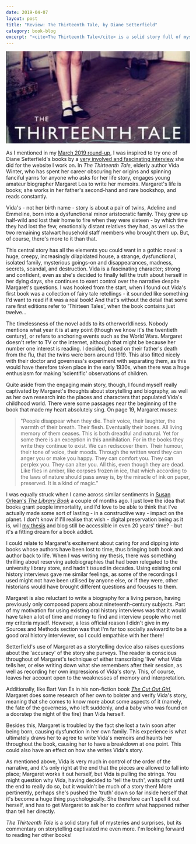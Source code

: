 ```yaml
---
date: 2019-04-07
layout: post
title: "Review: The Thirteenth Tale, by Diane Setterfield"
category: book-blog
excerpt: "<cite>The Thirteenth Tale</cite> is a solid story full of mysteries and surprises, but its commentary on storytelling captivated me even more."
---
```


![The Thirteenth Tale](/images/the-thirteenth-tale.jpg)

As I mentioned in my [March 2019 round-up](/what-i-read-in-march-2019/), I was inspired to try one of Diane Setterfield's books by a [very involved and fascinating interview](https://www.suffolklibraries.co.uk/new-suggestions/meet-the-author/meet-the-author-diane-setterfield/) she did for the website I work on. In <cite>The Thirteenth Tale</cite>, elderly author Vida Winter, who has spent her career obscuring her origins and spinning fanciful yarns for anyone who asks for her life story, engages young amateur biographer Margaret Lea to write her memoirs. Margaret's life is books; she works in her father's second-hand and rare bookshop, and reads constantly.

Vida's - not her birth name - story is about a pair of twins, Adeline and Emmeline, born into a dysfunctional minor aristocratic family. They grew up half-wild and lost their home to fire when they were sixteen - by which time they had lost the few, emotionally distant relatives they had, as well as the two remaining stalwart household staff members who brought them up. But, of course, there's more to it than that.

This central story has all the elements you could want in a gothic novel: a huge, creepy, increasingly dilapidated house, a strange, dysfunctional, isolated family, mysterious goings-on and disappearances, madness, secrets, scandal, and destruction. Vida is a fascinating character; strong and confident, even as she's decided to finally tell the truth about herself in her dying days, she continues to exert control over the narrative despite Margaret's questions. I was hooked from the start, when I found out Vida's first book was a collection of fairy tale retellings - it sounded like something I'd want to read if it was a real book! And that's without the detail that some rare first editions refer to 'Thirteen Tales', when the book contains just twelve...

The timelessness of the novel adds to its otherworldliness. Nobody mentions what year it is at any point (though we know it's the twentieth century), or refers to anchoring events such as the World Wars. Margaret doesn't refer to TV or the internet, although that might be because her number one interest is reading. I decided, based on their father's death from the flu, that the twins were born around 1919. This also fitted nicely with their doctor and governess's experiment with separating them, as this would have therefore taken place in the early 1930s, when there was a huge enthusiasm for making 'scientific' observations of children.

Quite aside from the engaging main story, though, I found myself really captivated by Margaret's thoughts about storytelling and biography, as well as her own research into the places and characters that populated Vida's childhood world. There were some passages near the beginning of the book that made my heart absolutely sing. On page 19, Margaret muses:

> "People disappear when they die. Their voice, their laughter, the warmth of their breath. Their flesh. Eventually their bones. All living memory of them ceases. This is both dreadful and natural. Yet for some there is an exception in this annihilation. For in the books they write they continue to exist. We can rediscover them. Their humour, their tone of voice, their moods. Through the written word they can anger you or make you happy. They can comfort you. They can perplex you. They can alter you. All this, even though they are dead. Like flies in amber, like corpses frozen in ice, that which according to the laws of nature should pass away is, by the miracle of ink on paper, preserved. It is a kind of magic."

I was equally struck when I came across similar sentiments in [Susan Orlean's <cite>The Library Book</cite>](/the-library-book-by-susan-orlean) a couple of months ago. I just love the idea that books grant people immortality, and I'd love to be able to think that I've actually made some sort of lasting - in a constructive way - impact on the planet. I don't know if I'll realise that wish - digital preservation being as it is, will [my thesis](http://repository.essex.ac.uk/22943/) and blog still be accessible in even 20 years' time? - but it's a fitting dream for a book addict.

I could relate to Margaret's excitement about caring for and dipping into books whose authors have been lost to time, thus bringing both book and author back to life. When I was writing my thesis, there was something thrilling about reserving autobiographies that had been relegated to the university library store, and hadn't issued in decades. Using existing oral history interviews gave me similar feelings, as some of the recordings I used might not have been utilised by anyone else, or if they were, other historians would have brought different questions and focuses to them.

Margaret is also reluctant to write a biography for a living person, having previously only composed papers about nineteenth-century subjects. Part of my motivation for using existing oral history interviews was that it would have taken a lot of time and money to find and interview people who met my criteria myself. However, a less official reason I didn't give in my Sources and Methods section was that I'm far too socially awkward to be a good oral history interviewer, so I could empathise with her there!

Setterfield's use of Margaret as a storytelling device also raises questions about the 'accuracy' of the story she purveys. The reader is conscious throughout of Margaret's technique of either transcribing 'live' what Vida tells her, or else writing down what she remembers after their session, as well as recording her own impressions of Vida's story. This, of course, leaves her account open to the weaknesses of memory and interpretation.

Additionally, like Bart Van Es in his non-fiction book [<cite>The Cut Out Girl</cite>](/the-cut-out-girl-by-bart-van-es/), Margaret does some research of her own to bolster and verify Vida's story, meaning that she comes to know more about some aspects of it (namely, the fate of the governess, who left suddenly, and a baby who was found on a doorstep the night of the fire) than Vida herself.

Besides this, Margaret is troubled by the fact she lost a twin soon after being born, causing dysfunction in her own family. This experience is what ultimately draws her to agree to write Vida's memoirs and haunts her throughout the book, causing her to have a breakdown at one point. This could also have an effect on how she writes Vida's story.

As mentioned above, Vida is very much in control of the order of the narrative, and it's only right at the end that the pieces are allowed to fall into place; Margaret works it out herself, but Vida is pulling the strings. You might question why Vida, having decided to 'tell the truth', waits right until the end to really do so, but it wouldn't be much of a story then! More pertinently, perhaps she's pushed the 'truth' down so far inside herself that it's become a huge thing psychologically. She therefore can't spell it out herself, and has to get Margaret to ask her to confirm what happened rather than tell her directly.

<cite>The Thirteenth Tale</cite> is a solid story full of mysteries and surprises, but its commentary on storytelling captivated me even more. I'm looking forward to reading her other books!
